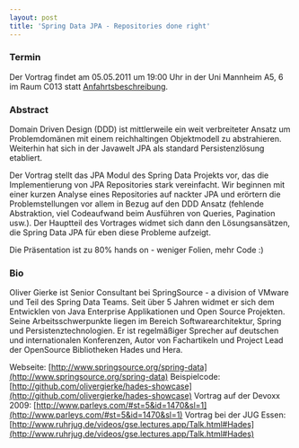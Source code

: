 ```yaml
---
layout: post
title: 'Spring Data JPA - Repositories done right'
---
```


### Termin

Der Vortrag findet am 05.05.2011 um 19:00 Uhr in der Uni Mannheim A5, 6 im Raum C013 statt [Anfahrtsbeschreibung](/getting-there).

### Abstract

Domain Driven Design (DDD) ist mittlerweile ein weit verbreiteter Ansatz um Problemdomänen mit einem reichhaltingen Objektmodell zu abstrahieren. Weiterhin hat sich in der Javawelt JPA als standard Persistenzlösung etabliert.

Der Vortrag stellt das JPA Modul des Spring Data Projekts vor, das die Implementierung von JPA Repositories stark vereinfacht. Wir beginnen mit einer kurzen Analyse eines Repositories auf nackter JPA und erörtern die Problemstellungen vor allem in Bezug auf den DDD Ansatz (fehlende Abstraktion, viel Codeaufwand beim Ausführen von Queries, Pagination usw.). Der Hauptteil des Vortrages widmet sich dann den Lösungsansätzen, die Spring Data JPA für eben diese Probleme aufzeigt.

Die Präsentation ist zu 80% hands on - weniger Folien, mehr Code :)

### Bio

Oliver Gierke ist Senior Consultant bei SpringSource - a division of VMware und Teil des Spring Data Teams. Seit über 5 Jahren widmet er sich dem Entwicklen von Java Enterprise Applikationen und Open Source Projekten. Seine Arbeitsschwerpunkte liegen im Bereich Softwarearchitektur, Spring und Persistenztechnologien. Er ist regelmäßiger Sprecher auf deutschen und internationalen Konferenzen, Autor von Fachartikeln und Project Lead der OpenSource Bibliotheken Hades und Hera.

Webseite: [http://www.springsource.org/spring-data](http://www.springsource.org/spring-data)
Beispielcode: [http://github.com/olivergierke/hades-showcase](http://github.com/olivergierke/hades-showcase)
Vortrag auf der Devoxx 2009: [http://www.parleys.com/#st=5&id=1470&sl=1](http://www.parleys.com/#st=5&id=1470&sl=1)
Vortrag bei der JUG Essen: [http://www.ruhrjug.de/videos/gse.lectures.app/Talk.html#Hades](http://www.ruhrjug.de/videos/gse.lectures.app/Talk.html#Hades)
